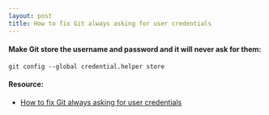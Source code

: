 ```yaml
---
layout: post
title: How to fix Git always asking for user credentials
---
```


#### Make Git store the username and password and it will never ask for them:
```
git config --global credential.helper store
```

#### Resource:
* [How to fix Git always asking for user credentials](https://www.freecodecamp.org/news/how-to-fix-git-always-asking-for-user-credentials/)